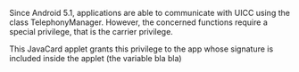 Since Android 5.1, applications are able to communicate with UICC using the class TelephonyManager.
However, the concerned functions require a special privilege, that is the carrier privilege.

This JavaCard applet grants this privilege to the app whose signature is included inside the applet (the variable bla bla)
